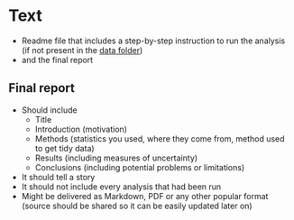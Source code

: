 # Text

 * Readme file that includes a step-by-step instruction to run the analysis (if not present in the [data folder](../data/readme.md))
 * and the final report

## Final report
 * Should include
   * Title
   * Introduction (motivation)
   * Methods (statistics you used, where they come from, method used to get tidy data)
   * Results (including measures of uncertainty)
   * Conclusions (including potential problems or limitations)
 * It should tell a story
 * It should not include every analysis that had been run
 * Might be delivered as Markdown, PDF or any other popular format (source should be shared so it can be easily updated later on)
